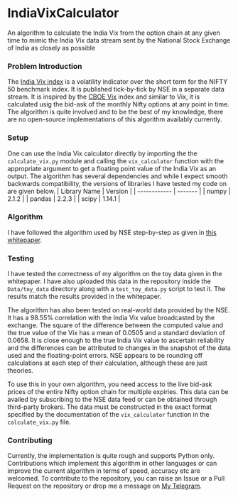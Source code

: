 # IndiaVixCalculator
An algorithm to calculate the India Vix from the option chain at any given time to mimic the India Vix data stream sent by the National Stock Exchange of India as closely as possible

### Problem Introduction
The [India Vix index](https://www.nseindia.com/products-services/indices-indiavix-index) is a volatility indicator over the short term for the NIFTY 50 benchmark index. It is published tick-by-tick by NSE in a separate data stream. It is inspired by the [CBOE Vix](https://www.cboe.com/tradable_products/vix/) index and similar to Vix, it is calculated usig the bid-ask of the monthly Nifty options at any point in time. The algorithm is quite involved and to be the best of my knowledge, there are no open-source implementations of this algorithm availably currently. 

### Setup
One can use the India Vix calculator directly by importing the the `calculate_vix.py` module and calling the `vix_calculator` function with the appropriate argument to get a floating point value of the India Vix as an output. The algorithm has several dependencies and while I expect smooth backwards compatibility, the versions of libraries I have tested my code on are given below.
| Library Name | Version |
| ------------ | ------- |
| numpy        |  2.1.2  |
| pandas       |  2.2.3  |
| scipy        |  1.14.1 |

### Algorithm
I have followed the algorithm used by NSE step-by-step as given in [this whitepaper](https://nsearchives.nseindia.com/web/sites/default/files/inline-files/white_paper_IndiaVIX.pdf). 

### Testing
I have tested the correctness of my algorithm on the toy data given in the whitepaper. I have also uploaded this data in the repository inside the `Data/toy_data` directory along with a `test_toy_data.py` script to test it. The results match the results provided in the whitepaper. 

The algorithm has also been tested on real-world data provided by the NSE. It has a 98.55% correlation with the India Vix value broadcasted by the exchange. The square of the difference between the computed value and the true value of the Vix has a mean of 0.0505 and a standard deviation of 0.0658. It is close enough to the true India Vix value to ascertain reliability and the differences can be attributed to changes in the snapshot of the data used and the floating-point errors. NSE appears to be rounding off calculations at each step of their calculation, although these are just theories. 

To use this in your own algorithm, you need access to the live bid-ask prices of the entire Nifty option chain for multiple expiries. This data can be availed by subscribing to the NSE data feed or can be obtained through third-party brokers. The data must be constructed in the exact format specified by the documentation of the `vix_calculator` function in the `calculate_vix.py` file. 

### Contributing
Currently, the implementation is quite rough and supports Python only. Contributions which implement this algorithm in other languages or can improve the current algorithm in terms of speed, accuracy etc are welcomed. To contribute to the repository, you can raise an Issue or a Pull Request on the repository or drop me a message on [My Telegram](t.me/Kaddy12).
